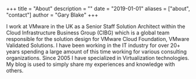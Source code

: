 +++
title = "About"
description = ""
date = "2019-01-01"
aliases = ["about", "contact"]
author = "Gary Blake"
+++

I work at VMware in the UK as a Senior Staff Solution Architect within the Cloud Infrastructure Business Group (CIBG) which is a global team responsible for the solution design for VMware Cloud Foundation, VMware Validated Solutions. I have been working in the IT industry for over 20+ years spending a large amount of this time working for various consulting organizations. Since 2005 I have specialized in Virtualization technologies. My blog is used to simply share my experiences and knowledge with others.